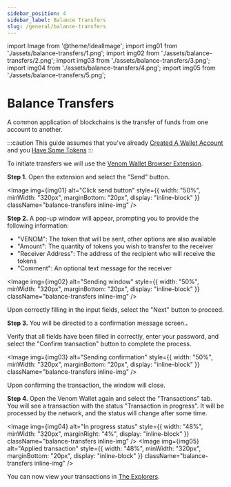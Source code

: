 ```yaml
---
sidebar_position: 4
sidebar_label: Balance Transfers
slug: /general/balance-transfers
---
```


import Image from '@theme/IdealImage';
import img01 from './assets/balance-transfers/1.png';
import img02 from './assets/balance-transfers/2.png';
import img03 from './assets/balance-transfers/3.png';
import img04 from './assets/balance-transfers/4.png';
import img05 from './assets/balance-transfers/5.png';

# Balance Transfers

A common application of blockchains is the transfer of funds from one account to another.

:::caution
This guide assumes that you've already [Created A Wallet Account](wallet/creating-new-wallet.md) and you [Have Some Tokens](ecosystem/#venomget)
:::

To initiate transfers we will use the [Venom Wallet Browser Extension](ecosystem/#venom-wallet).

**Step 1.** Open the extension and select the "Send" button.

<Image img={img01} alt="Click send button"
    style={{ width: "50%", minWidth: "320px", marginBottom: "20px", display: "inline-block" }}
    className="balance-transfers inline-img"
/>

**Step 2.** A pop-up window will appear, prompting you to provide the following information:

* "VENOM": The token that will be sent, other options are also available
* "Amount": The quantity of tokens you wish to transfer to the receiver
* "Receiver Address": The address of the recipient who will receive the tokens
* "Comment": An optional text message for the receiver

<Image img={img02} alt="Sending window"
    style={{ width: "50%", minWidth: "320px", marginBottom: "20px", display: "inline-block" }}
    className="balance-transfers inline-img"
/>

Upon correctly filling in the input fields, select the "Next" button to proceed.

**Step 3.** You will be directed to a confirmation message screen.**.**&#x20;

Verify that all fields have been filled in correctly, enter your password, and select the "Confirm transaction" button to complete the process.

<Image img={img03} alt="Sending confirmation"
    style={{ width: "50%", minWidth: "320px", marginBottom: "20px", display: "inline-block" }}
    className="balance-transfers inline-img"
/>

Upon confirming the transaction, the window will close.

**Step 4.** Open the Venom Wallet again and select the "Transactions" tab. You will see a transaction with the status "Transaction in progress". It will be processed by the network, and the status will change after some time.

<Image img={img04} alt="In progress status"
    style={{ width: "48%", minWidth: "320px", marginRight: "4%", display: "inline-block" }}
    className="balance-transfers inline-img"
/>
<Image img={img05} alt="Applied transaction"
    style={{ width: "48%", minWidth: "320px", marginBottom: "20px", display: "inline-block" }}
    className="balance-transfers inline-img"
/>

You can now view your transactions in [The Explorers](ecosystem.md/#explorer).
